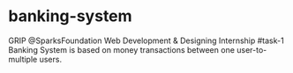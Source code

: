 # banking-system
GRIP @SparksFoundation Web Development &amp; Designing Internship #task-1 Banking System is based on money transactions between one user-to-multiple users. 
